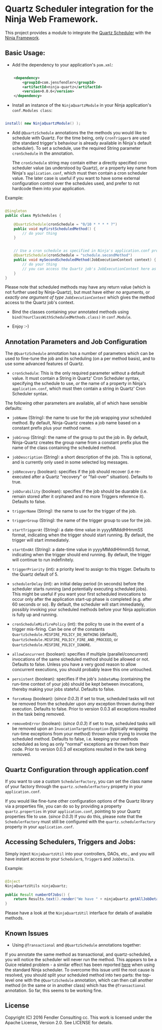 Quartz Scheduler integration for the Ninja Web Framework.
=========================================================
This project provides a module to integrate the [Quartz Scheduler](https://quartz-scheduler.org/) with the [Ninja Framework](https://github.com/ninjaframework/ninja).


Basic Usage:
------------

- Add the dependency to your application's `pom.xml`:

```xml

    <dependency>
        <groupId>com.jensfendler</groupId>
        <artifactId>ninja-quartz</artifactId>
        <version>0.0.6</version>
    </dependency>

```

- Install an instance of the `NinjaQuartzModule` in your Ninja application's `conf.Modules class`:

```java

install( new NinjaQuartzModule() );

```

- Add `@QuartzSchedule` annotations the the methods you would like to schedule with Quartz. 
  For the time being, only `CronTrigger`s are used (the standard trigger's behaviour is already available in Ninja's default scheduler).
  To set a schedule, use the required String parameter `cronSchedule` in the annotation.
  
  The `cronSchedule` string may contain either a directly specified cron scheduler value (as understood by Quartz), *or* a property key
  name from Ninja's `application.conf`, which must then contain a cron scheduler value. The later case is useful if you want to have
  some external configuration control over the schedules used, and prefer to not hardcode them into your application.
  

Example:

```java

@Singleton
public class MySchedules {

    @QuartzSchedule(cronSchedule = "0/10 * * * * ?")
    public void myFirstScheduledMethod() {
        // do your thing
    }


    // Use a cron schedule as specified in Ninja's application.conf property 'schedule.secondMethod' 
    @QuartzSchedule(cronSchedule = "schedule.secondMethod")
    public void mySecondScheduledMethod(JobExecutionContext context) {
        // do your thing
        // you can access the Quartz job's JobExecutionContext here as well
    }
}

```

Please note that scheduled methods may have any return value (which is not further used by Ninja-Quartz), but must have either _no_ arguments, or _exactly one argument of type `JobExecutionContext`_ which gives the method access to the Quartz job's context. 

- Bind the classes containing your annotated methods using `bind(YourClassWithScheduledMethods.class)` in `conf.Module`.

- Enjoy :-)


Annotation Parameters and Job Configuration
-------------------------------------------
The `@QuartzSchedule` annotation has a number of parameters which can be used to fine-tune the job and its scheduling (on a per method basis), and to use some advanced features of Quartz.

- `cronSchedule`: This is the only required parameter without a default value. It must contain a String in Quartz' Cron Scheduler syntax, specifying the schedule to use, *or* the name of a property in Ninja's `application.conf`, which must then contain a string in Quartz' Cron Scheduler syntax. 

The following other parameters are available, all of which have sensible defaults:

- `jobName` (String): the name to use for the job wrapping your scheduled method. By default, Ninja-Quartz creates a job name based on a constant prefix plus your method name.
- `jobGroup` (String): the name of the group to put the job in. By default, Ninja-Quartz creates the group name from a constant prefix plus the name of the class containing the scheduled method.
- `jobDescription` (String): a short description of the job. This is optional, and is currently only used in some selected log messages.
- `jobRecovery` (boolean): specifies if the job should recover (i.e re-executed after a Quartz "recovery" or "fail-over" situation). Defaults to true.
- `jobDurability` (boolean): specifies if the job should be duarable (i.e. remain stored after it orphaned and no more Triggers reference it). Defaults to false.

- `triggerName` (String): the name to use for the trigger of the job.
- `triggerGroup` (String): the name of the trigger group to use for the job.
- `startTriggerAt` (String): a date-time value in yyyyMMddHHmmSS format, indicating when the trigger should start running. By default, the trigger will start immediately.
- `startEndAt` (String): a date-time value in yyyyMMddHHmmSS format, indicating when the trigger should end running. By default, the trigger will continue to run indefinitely.
- `triggerPriority` (int): a priority level to assign to this trigger. Defaults to the Quartz default of 5.
 
- `schedulerDelay` (int): an initial delay period (in seconds) before the scheduler starts running (and potentially executing scheduled jobs). This might be useful if you want your first scheduled invocations to occur only after the application start-up phase is completed (e.g. after 60 seconds or so). By default, the scheduler will start immediately, possibly invoking your scheduled methods before your Ninja application is fully up and running. 
- `cronScheduleMisfirePolicy` (int): the policy to use in the event of a trigger mis-firing. Can be one of the constants `QuartzSchedule.MISFIRE_POLICY_DO_NOTHING` (default), `QuartzSchedule.MISFIRE_POLICY_FIRE_AND_PROCEED`, or `QuartzSchedule.MISFIRE_POLICY_IGNORE`.

- `allowConcurrent` (boolean): specifies if multiple (parallel/concurrent) invocations of the same scheduled method should be allowed or not. Defaults to false. Unless you have a very good reason to allow concurrent executions, you should probably leave this one untouched.
- `persistent` (boolean): specifies if the job's `JobDataMap` (containing the run-time context of your job) should be kept between invocations, thereby making your jobs stateful. Defaults to false. 
- `forceKeep` (boolean): (_since 0.0.3_) if set to true, scheduled tasks will not be removed from the scheduler upon _any_ exception thrown during their execution. Defaults to false. Prior to version 0.0.3 all exceptions resulted in the task being removed. 
- `removeOnError` (boolean): (_since 0.0.3_) if set to true, scheduled tasks will be removed upon an `InvocationTargetException` (typically wrapping run-time exceptions from your method) thrown while trying to invoke the scheduled method. Defaults to false, i.e. keeping your methods scheduled as long as only "normal" exceptions are thrown from their code. Prior to version 0.0.3 _all_ exceptions resulted in the task being removed.  



Quartz Configuration through application.conf
---------------------------------------------
If you want to use a custom `SchedulerFactory`, you can set the class name of your factory through the `quartz.schedulerFactory` property in your `application.conf`.  

If you would like fine-tune other configuration options of the Quartz library via a properties file, you can do so by providing a property `quartz.properties` in your `application.conf`, pointing to your Quartz properties file to use. (_since 0.0.3_) If you do this, please note that the `SchedulerFactory` must still be configured with the `quartz.schedulerFactory` property in your `application.conf`.



Accessing Schedulers, Triggers and Jobs:
----------------------------------------
Simply inject `NinjaQuartzUtil` into your controllers, DAOs, etc., and you will have instant access to your `Scheduler`s, `Trigger`s and `JobDetail`s.

Example:

```java

@Inject
NinjaQuartzUtils ninjaQuartz;

public Result numberOfJobs() {
	return Results.text().render("We have " + ninjaQuartz.getAllJobDetails().size() + " scheduled jobs." );
}

```

Please have a look at the `NinjaQuartzUtil` interface for details of available methods.


Known Issues
------------
- Using `@Transactional` and `@QuartzSchedule` annotations together:

If you annotate the same method as transactional, and quartz-scheduled, you will notice the scheduler will never run the method. This appears to be a Guice related problem - a similar effect has been reported [here](https://github.com/ninjaframework/ninja/issues/417) when using the standard Ninja scheduler.
To overcome this issue until the root cause is resolved, you should split your scheduled method into two parts: the top-level one with the `@QuartzSchedule` annotation, which can then call another method (in the same or in another class) which has the `@Transactional` annotation. So far, this seems to be working fine.

## License

Copyright (C) 2016 Fendler Consulting cc.
This work is licensed under the Apache License, Version 2.0. See LICENSE for details.
